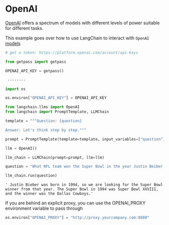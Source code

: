 # OpenAI

[OpenAI](https://platform.openai.com/docs/introduction) offers a spectrum of models with different levels of power suitable for different tasks.

This example goes over how to use LangChain to interact with `OpenAI` [models](https://platform.openai.com/docs/models)


```python
# get a token: https://platform.openai.com/account/api-keys

from getpass import getpass

OPENAI_API_KEY = getpass()
```

     ········
    


```python
import os

os.environ["OPENAI_API_KEY"] = OPENAI_API_KEY
```


```python
from langchain.llms import OpenAI
from langchain import PromptTemplate, LLMChain
```


```python
template = """Question: {question}

Answer: Let's think step by step."""

prompt = PromptTemplate(template=template, input_variables=["question"])
```


```python
llm = OpenAI()
```


```python
llm_chain = LLMChain(prompt=prompt, llm=llm)
```


```python
question = "What NFL team won the Super Bowl in the year Justin Beiber was born?"

llm_chain.run(question)
```




    ' Justin Bieber was born in 1994, so we are looking for the Super Bowl winner from that year. The Super Bowl in 1994 was Super Bowl XXVIII, and the winner was the Dallas Cowboys.'



If you are behind an explicit proxy, you can use the OPENAI_PROXY environment variable to pass through


```python
os.environ["OPENAI_PROXY"] = "http://proxy.yourcompany.com:8080"
```
